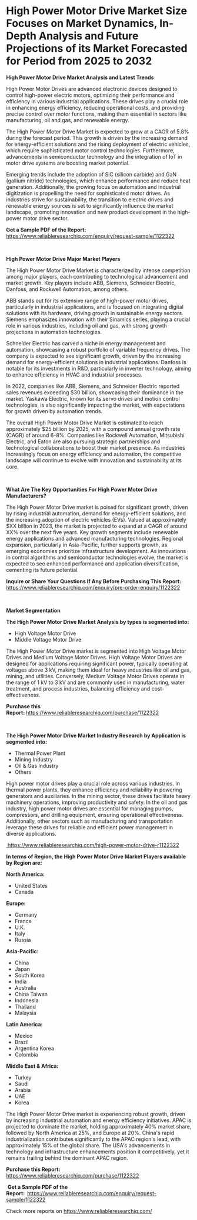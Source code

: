 <p><h1>High Power Motor Drive Market Size Focuses on Market Dynamics, In-Depth Analysis and Future Projections of its Market Forecasted for Period from 2025 to 2032</h1></p><p><strong>High Power Motor Drive Market Analysis and Latest Trends</strong></p>
<p><p>High Power Motor Drives are advanced electronic devices designed to control high-power electric motors, optimizing their performance and efficiency in various industrial applications. These drives play a crucial role in enhancing energy efficiency, reducing operational costs, and providing precise control over motor functions, making them essential in sectors like manufacturing, oil and gas, and renewable energy.</p><p>The High Power Motor Drive Market is expected to grow at a CAGR of 5.8% during the forecast period. This growth is driven by the increasing demand for energy-efficient solutions and the rising deployment of electric vehicles, which require sophisticated motor control technologies. Furthermore, advancements in semiconductor technology and the integration of IoT in motor drive systems are boosting market potential. </p><p>Emerging trends include the adoption of SiC (silicon carbide) and GaN (gallium nitride) technologies, which enhance performance and reduce heat generation. Additionally, the growing focus on automation and industrial digitization is propelling the need for sophisticated motor drives. As industries strive for sustainability, the transition to electric drives and renewable energy sources is set to significantly influence the market landscape, promoting innovation and new product development in the high-power motor drive sector.</p></p>
<p><strong>Get a Sample PDF of the Report:&nbsp;</strong> <a href="https://www.reliableresearchiq.com/enquiry/request-sample/1122322?utm_campaign=2180&utm_medium=2&utm_source=Github&utm_content=ia&utm_term=02032025&utm_id=high-power-motor-drive">https://www.reliableresearchiq.com/enquiry/request-sample/1122322</a></p>
<p>&nbsp;</p>
<p><strong>High Power Motor Drive Major Market Players</strong></p>
<p><p>The High Power Motor Drive Market is characterized by intense competition among major players, each contributing to technological advancement and market growth. Key players include ABB, Siemens, Schneider Electric, Danfoss, and Rockwell Automation, among others. </p><p>ABB stands out for its extensive range of high-power motor drives, particularly in industrial applications, and is focused on integrating digital solutions with its hardware, driving growth in sustainable energy sectors. Siemens emphasizes innovation with their Sinamics series, playing a crucial role in various industries, including oil and gas, with strong growth projections in automation technologies.</p><p>Schneider Electric has carved a niche in energy management and automation, showcasing a robust portfolio of variable frequency drives. The company is expected to see significant growth, driven by the increasing demand for energy-efficient solutions in industrial applications. Danfoss is notable for its investments in R&D, particularly in inverter technology, aiming to enhance efficiency in HVAC and industrial processes.</p><p>In 2022, companies like ABB, Siemens, and Schneider Electric reported sales revenues exceeding $30 billion, showcasing their dominance in the market. Yaskawa Electric, known for its servo drives and motion control technologies, is also significantly impacting the market, with expectations for growth driven by automation trends.</p><p>The overall High Power Motor Drive Market is estimated to reach approximately $25 billion by 2025, with a compound annual growth rate (CAGR) of around 6-8%. Companies like Rockwell Automation, Mitsubishi Electric, and Eaton are also pursuing strategic partnerships and technological collaborations to boost their market presence. As industries increasingly focus on energy efficiency and automation, the competitive landscape will continue to evolve with innovation and sustainability at its core.</p></p>
<p>&nbsp;</p>
<p><strong>What Are The Key Opportunities For High Power Motor Drive Manufacturers?</strong></p>
<p><p>The High Power Motor Drive market is poised for significant growth, driven by rising industrial automation, demand for energy-efficient solutions, and the increasing adoption of electric vehicles (EVs). Valued at approximately $XX billion in 2023, the market is projected to expand at a CAGR of around XX% over the next five years. Key growth segments include renewable energy applications and advanced manufacturing technologies. Regional expansion, particularly in Asia-Pacific, further supports growth, as emerging economies prioritize infrastructure development. As innovations in control algorithms and semiconductor technologies evolve, the market is expected to see enhanced performance and application diversification, cementing its future potential.</p></p>
<p><strong>Inquire or Share Your Questions If Any Before Purchasing This Report:</strong> <a href="https://www.reliableresearchiq.com/enquiry/pre-order-enquiry/1122322?utm_campaign=2180&utm_medium=2&utm_source=Github&utm_content=ia&utm_term=02032025&utm_id=high-power-motor-drive">https://www.reliableresearchiq.com/enquiry/pre-order-enquiry/1122322</a></p>
<p>&nbsp;</p>
<p><strong>Market Segmentation</strong></p>
<p><strong>The High Power Motor Drive Market Analysis by types is segmented into:</strong></p>
<p><ul><li>High Voltage Motor Drive</li><li>Middle Voltage Motor Drive</li></ul></p>
<p><p>The High Power Motor Drive market is segmented into High Voltage Motor Drives and Medium Voltage Motor Drives. High Voltage Motor Drives are designed for applications requiring significant power, typically operating at voltages above 3 kV, making them ideal for heavy industries like oil and gas, mining, and utilities. Conversely, Medium Voltage Motor Drives operate in the range of 1 kV to 3 kV and are commonly used in manufacturing, water treatment, and process industries, balancing efficiency and cost-effectiveness.</p></p>
<p><strong>Purchase this Report:&nbsp;</strong><a href="https://www.reliableresearchiq.com/purchase/1122322?utm_campaign=2180&utm_medium=2&utm_source=Github&utm_content=ia&utm_term=02032025&utm_id=high-power-motor-drive">https://www.reliableresearchiq.com/purchase/1122322</a></p>
<p>&nbsp;</p>
<p><strong>The High Power Motor Drive Market Industry Research by Application is segmented into:</strong></p>
<p><ul><li>Thermal Power Plant</li><li>Mining Industry</li><li>Oil & Gas Industry</li><li>Others</li></ul></p>
<p><p>High power motor drives play a crucial role across various industries. In thermal power plants, they enhance efficiency and reliability in powering generators and auxiliaries. In the mining sector, these drives facilitate heavy machinery operations, improving productivity and safety. In the oil and gas industry, high power motor drives are essential for managing pumps, compressors, and drilling equipment, ensuring operational effectiveness. Additionally, other sectors such as manufacturing and transportation leverage these drives for reliable and efficient power management in diverse applications.</p></p>
<p><a href="https://www.reliableresearchiq.com/high-power-motor-drive-r1122322?utm_campaign=2180&utm_medium=2&utm_source=Github&utm_content=ia&utm_term=02032025&utm_id=high-power-motor-drive">&nbsp;https://www.reliableresearchiq.com/high-power-motor-drive-r1122322</a></p>
<p><strong>In terms of Region, the High Power Motor Drive Market Players available by Region are:</strong></p>
<p>
    <p> <strong> North America: </strong>
        <ul>
            <li>United States</li>
            <li>Canada</li>
        </ul>
        </p> 
    <p> <strong> Europe: </strong>
        <ul>
            <li>Germany</li>
            <li>France</li>
            <li>U.K.</li>
            <li>Italy</li>
            <li>Russia</li>
        </ul>
        </p> 
    <p> <strong> Asia-Pacific: </strong>
        <ul>
            <li>China</li>
            <li>Japan</li>
            <li>South Korea</li>
            <li>India</li>
            <li>Australia</li>
            <li>China Taiwan</li>
            <li>Indonesia</li>
            <li>Thailand</li>
            <li>Malaysia</li>
        </ul>
        </p> 
    <p> <strong> Latin America: </strong>
        <ul>
            <li>Mexico</li>
            <li>Brazil</li>
            <li>Argentina Korea</li>
            <li>Colombia</li>
        </ul>
        </p> 
    <p> <strong> Middle East & Africa: </strong>
        <ul>
            <li>Turkey</li>
            <li>Saudi</li>
            <li>Arabia</li>
            <li>UAE</li>
            <li>Korea</li>
        </ul>
    </p>
    </p>
<p><p>The High Power Motor Drive market is experiencing robust growth, driven by increasing industrial automation and energy efficiency initiatives. APAC is projected to dominate the market, holding approximately 40% market share, followed by North America at 25%, and Europe at 20%. China's rapid industrialization contributes significantly to the APAC region's lead, with approximately 15% of the global share. The USA's advancements in technology and infrastructure enhancements position it competitively, yet it remains trailing behind the dominant APAC region.</p></p>
<p><strong>Purchase this Report: </strong><a href="https://www.reliableresearchiq.com/purchase/1122322?utm_campaign=2180&utm_medium=2&utm_source=Github&utm_content=ia&utm_term=02032025&utm_id=high-power-motor-drive">https://www.reliableresearchiq.com/purchase/1122322</a></p>
<p>&nbsp;<strong>Get a Sample PDF of the Report:&nbsp;&nbsp;</strong><a href="https://www.reliableresearchiq.com/enquiry/request-sample/1122322?utm_campaign=2180&utm_medium=2&utm_source=Github&utm_content=ia&utm_term=02032025&utm_id=high-power-motor-drive">https://www.reliableresearchiq.com/enquiry/request-sample/1122322</a></p>
<p><strong></strong></p>
<p>Check more reports on <a href="https://www.reliableresearchiq.com/?utm_campaign=2180&utm_medium=2&utm_source=Github&utm_content=ia&utm_term=02032025&utm_id=high-power-motor-drive">https://www.reliableresearchiq.com/</a></p>